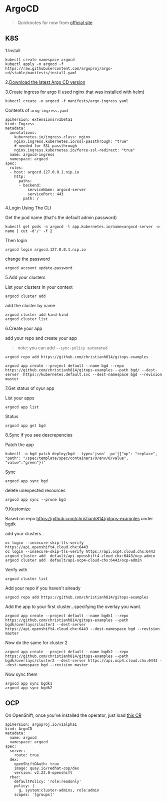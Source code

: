 # ArgoCD

> Quicknotes for now from [official site](https://argoproj.github.io/argo-cd/getting_started/)

## K8S

1.Install

```
kubectl create namespace argocd
kubectl apply -n argocd -f https://raw.githubusercontent.com/argoproj/argo-cd/stable/manifests/install.yaml
```

2.[Download the latest Argo CD version](https://github.com/argoproj/argo-cd/releases/latest)

3.Create ingress for argo (I used nginx that was installed with helm)


```
kubectl create -n argocd -f manifests/argo-ingress.yaml
```

Contents of `arog-ingress.yaml`

```
apiVersion: extensions/v1beta1
kind: Ingress
metadata:
  annotations:
    kubernetes.io/ingress.class: nginx
    nginx.ingress.kubernetes.io/ssl-passthrough: "true"
    # needed for SSL passthrough
    nginx.ingress.kubernetes.io/force-ssl-redirect: "true"
  name: argocd-ingress
  namespace: argocd
spec:
  rules:
  - host: argocd.127.0.0.1.nip.io
    http:
      paths:
      - backend:
          serviceName: argocd-server
          servicePort: 443
        path: /
```

4.Login Using The CLI

Get the pod name (that's the default admin password)

```
kubectl get pods -n argocd -l app.kubernetes.io/name=argocd-server -o name | cut -d'/' -f 2
```

Then login 

```
argocd login argocd.127.0.0.1.nip.io
```

change the password

```
argocd account update-password
```

5.Add your clusters

List your clusters in your context

```
argocd cluster add
```

add the cluster by name

```
argocd cluster add kind-kind
argocd cluster list
```

6.Create your app

add your repo and create your app

> note: you can add `--sync-policy automated`

```
argocd repo add https://github.com/christianh814/gitops-examples

argocd app create --project default --name bgd --repo https://github.com/christianh814/gitops-examples --path bgd/ --dest-server  https://kubernetes.default.svc --dest-namespace bgd --revision master
```

7.Get status of oyur app


List your apps

```
argocd app list
```

Status

```
argocd app get bgd
```

8.Sync if you see descrepencies

Patch the app

```
kubectl -n bgd patch deploy/bgd --type='json' -p='[{"op": "replace", "path": "/spec/template/spec/containers/0/env/0/value", "value":"green"}]'
```

Sync

```
argocd app sync bgd
```

delete unexpected resources

```
argocd app sync --prune bgd
```

9.Kustomize

Based on repo https://github.com/christianh814/gitops-examples under bgdk

add your clusters..

```
oc login --insecure-skip-tls-verify https://api.openshift4.cloud.chx:6443
oc login --insecure-skip-tls-verify https://api.ocp4.cloud.chx:6443
argocd cluster add  default/api-openshift4-cloud-chx:6443/ocp-admin
argocd cluster add  default/api-ocp4-cloud-chx:6443/ocp-admin
```

Verify with

```
argocd cluster list
```

Add your repo if you haven't already

```
argocd repo add https://github.com/christianh814/gitops-examples
```

Add the app to your first cluster...specifying the overlay you want.

```
argocd app create --project default --name bgdk1 --repo https://github.com/christianh814/gitops-examples --path bgdk/overlays/cluster1 --dest-server https://api.openshift4.cloud.chx:6443 --dest-namespace bgd --revision master
```

Now do the same for cluster 2

```
argocd app create --project default --name bgdk2 --repo https://github.com/christianh814/gitops-examples --path bgdk/overlays/cluster2 --dest-server https://api.ocp4.cloud.chx:6443 --dest-namespace bgd --revision master
```

Now sync them

```
argocd app sync bgdk1
argocd app sync bgdk2
```

## OCP

On OpenShift, once you've installed the operator, just load [this CR](../resources/examples/argocd.yaml)

```
apiVersion: argoproj.io/v1alpha1
kind: ArgoCD
metadata:
  name: argocd
  namespace: argocd
spec:
  server:
    route: true
  dex:
    openShiftOAuth: true
    image: quay.io/redhat-cop/dex
    version: v2.22.0-openshift
  rbac:
    defaultPolicy: 'role:readonly'
    policy: |
      g, system:cluster-admins, role:admin
    scopes: '[groups]'
```
